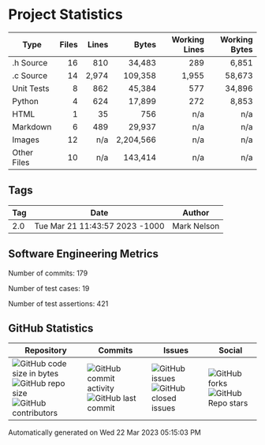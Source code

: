 Project Statistics
==================

| Type | Files | Lines | Bytes | Working Lines | Working Bytes |
|------|------:|------:|------:|--------------:|--------------:|
|.h Source|16|810|34,483|289|6,851|
|.c Source|14|2,974|109,358|1,955|58,673|
|Unit Tests|8|862|45,384|577|34,896|
|Python|4|624|17,899|272|8,853|
|HTML|1|35|756|n/a|n/a|
|Markdown|6|489|29,937|n/a|n/a|
|Images|12|n/a|2,204,566|n/a|n/a|
|Other	Files|10|n/a|143,414|n/a|n/a|

## Tags
| Tag | Date | Author |
|-----|------|--------|
|2.0|Tue Mar 21 11:43:57 2023 -1000|Mark Nelson|


## Software Engineering Metrics

Number of commits:  179

Number of test cases:  19

Number of test assertions:  421

## GitHub Statistics
| Repository                           | Commits                   | Issues                  | Social                    |
|--------------------------------------|---------------------------|-------------------------|---------------------------|
| ![GitHub code size	in	bytes](https://img.shields.io/github/languages/code-size/marknelsonengineer-sp23/sre_lab4_memscan?style=social) <br/> ![GitHub repo size](https://img.shields.io/github/repo-size/marknelsonengineer-sp23/sre_lab4_memscan?style=social) <br/> ![GitHub contributors](https://img.shields.io/github/contributors/marknelsonengineer-sp23/sre_lab4_memscan?style=social) | ![GitHub commit activity](https://img.shields.io/github/commit-activity/w/marknelsonengineer-sp23/sre_lab4_memscan?style=social) <br/> ![GitHub last	commit](https://img.shields.io/github/last-commit/marknelsonengineer-sp23/sre_lab4_memscan?style=social) | ![GitHub	issues](https://img.shields.io/github/issues-raw/marknelsonengineer-sp23/sre_lab4_memscan?style=social) <br/> ![GitHub	closed issues](https://img.shields.io/github/issues-closed-raw/marknelsonengineer-sp23/sre_lab4_memscan?style=social) | ![GitHub forks](https://img.shields.io/github/forks/marknelsonengineer-sp23/sre_lab4_memscan?style=social) <br/> ![GitHub Repo	stars](https://img.shields.io/github/stars/marknelsonengineer-sp23/sre_lab4_memscan?style=social) |

Automatically generated on Wed 22 Mar 2023 05:15:03 PM 
